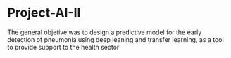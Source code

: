 # Project-AI-II
The general objetive was to design a predictive model for the early detection of pneumonia using deep leaning and transfer learning, as a tool to provide support to the health sector
